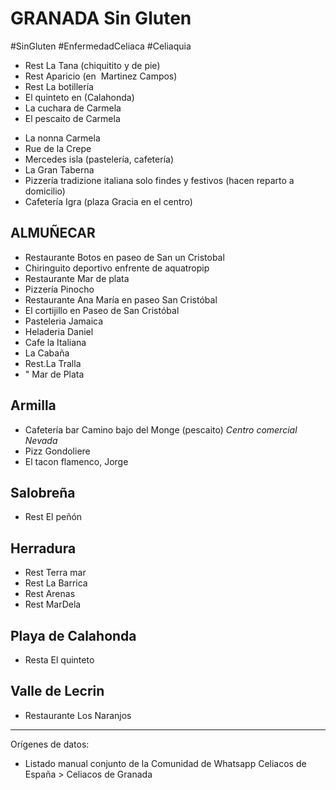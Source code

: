 # GRANADA Sin Gluten
#SinGluten #EnfermedadCeliaca #Celiaquia 

- Rest La Tana (chiquitito y de pie)
- Rest Aparicio (en  Martinez Campos)
- Rest La botillería 
- El quinteto en (Calahonda)
- La cuchara de Carmela
- El pescaito de Carmela
* La nonna Carmela
* Rue de la Crepe
* Mercedes isla (pastelería, cafetería)
* La Gran Taberna
* Pizzería tradizione italiana solo findes y festivos (hacen reparto a domicilio)
* Cafetería Igra (plaza Gracia en el centro)

## ALMUÑECAR
- Restaurante Botos en paseo de San un Cristobal
- Chiringuito deportivo enfrente de aquatropip
- Restaurante  Mar de plata
- Pizzería Pinocho
- Restaurante Ana María en paseo San Cristóbal
- El cortijillo en Paseo de San Cristóbal
- Pasteleria Jamaica
- Heladeria Daniel
- Cafe la Italiana
- La Cabaña
- Rest.La Tralla
- " Mar de Plata
## Armilla
- Cafetería bar Camino bajo del Monge (pescaito)
*Centro comercial Nevada*
- Pizz Gondoliere
- El tacon flamenco, Jorge

## Salobreña
- Rest El peñón

## Herradura
- Rest Terra mar
- Rest La Barrica
- Rest Arenas
- Rest MarDela 

## Playa de Calahonda
 - Resta El quinteto 

## Valle de Lecrin
- Restaurante Los Naranjos

___
Orígenes de datos:
- Listado manual conjunto de la Comunidad de Whatsapp Celiacos de España > Celiacos de Granada
